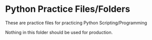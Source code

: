 # Python Practice Files/Folders
These are practice files for practicing Python Scripting/Programming

Nothing in this folder should be used for production.